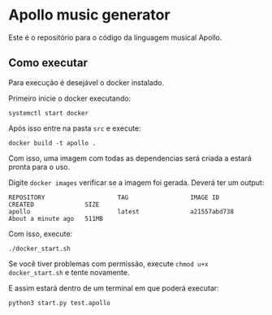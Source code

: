 # Apollo music generator

Este é o repositório para o código da linguagem musical Apollo.

## Como executar
Para execução é desejável o docker instalado.

Primeiro inicie o docker executando:

```systemctl start docker```

Após isso entre na pasta `src` e execute:

```docker build -t apollo .```

Com isso, uma imagem com todas as dependencias será criada a estará pronta para o uso.

Digite `docker images` verificar se a imagem foi gerada. Deverá ter um output:
```
REPOSITORY                    TAG                 IMAGE ID            CREATED              SIZE
apollo                        latest              a21557abd738        About a minute ago   511MB
```

Com isso, execute:

```./docker_start.sh```

Se você tiver problemas com permissão, execute `chmod u+x docker_start.sh` e tente novamente.

E assim estará dentro de um terminal em que poderá executar:

```python3 start.py test.apollo```
